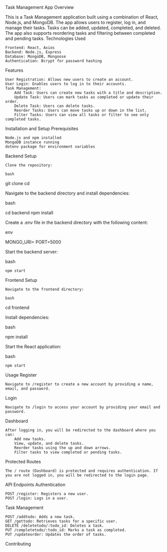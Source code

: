 Task Management App
Overview

This is a Task Management application built using a combination of React, Node.js, and MongoDB. The app allows users to register, log in, and manage their tasks. Tasks can be added, updated, completed, and deleted. The app also supports reordering tasks and filtering between completed and pending tasks.
Technologies Used

    Frontend: React, Axios
    Backend: Node.js, Express
    Database: MongoDB, Mongoose
    Authentication: Bcrypt for password hashing

Features

    User Registration: Allows new users to create an account.
    User Login: Enables users to log in to their accounts.
    Task Management:
        Add Task: Users can create new tasks with a title and description.
        Update Task: Users can mark tasks as completed or update their order.
        Delete Task: Users can delete tasks.
        Reorder Tasks: Users can move tasks up or down in the list.
        Filter Tasks: Users can view all tasks or filter to see only completed tasks.

Installation and Setup
Prerequisites

    Node.js and npm installed
    MongoDB instance running
    dotenv package for environment variables

Backend Setup

    Clone the repository:

    bash

git clone <repository-url>
cd <repository-directory>

Navigate to the backend directory and install dependencies:

bash

cd backend
npm install

Create a .env file in the backend directory with the following content:

env

MONGO_URI=<your-mongodb-connection-string>
PORT=5000

Start the backend server:

bash

    npm start

Frontend Setup

    Navigate to the frontend directory:

    bash

cd frontend

Install dependencies:

bash

npm install

Start the React application:

bash

    npm start

Usage
Register

    Navigate to /register to create a new account by providing a name, email, and password.

Login

    Navigate to /login to access your account by providing your email and password.

Dashboard

    After logging in, you will be redirected to the dashboard where you can:
        Add new tasks.
        View, update, and delete tasks.
        Reorder tasks using the up and down arrows.
        Filter tasks to view completed or pending tasks.

Protected Routes

    The / route (Dashboard) is protected and requires authentication. If you are not logged in, you will be redirected to the login page.

API Endpoints
Authentication

    POST /register: Registers a new user.
    POST /login: Logs in a user.

Task Management

    POST /addtodo: Adds a new task.
    GET /gettodo: Retrieves tasks for a specific user.
    DELETE /deletetodo/:todo_id: Deletes a task.
    PUT /completetodo/:todo_id: Marks a task as completed.
    PUT /updateorder: Updates the order of tasks.

Contributing

